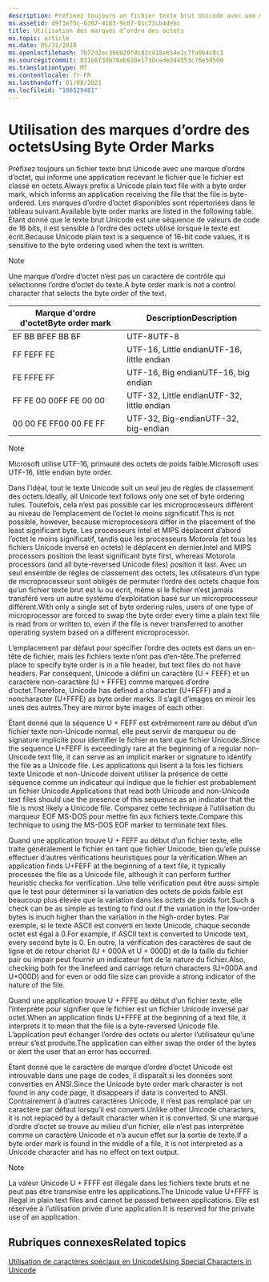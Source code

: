 ```yaml
---
description: Préfixez toujours un fichier texte brut Unicode avec une marque d’ordre d’octet, qui informe une application recevant le fichier que le fichier est classé en octets.
ms.assetid: d9f1ef5c-6367-4183-9c07-01c73cb4debc
title: Utilisation des marques d’ordre des octets
ms.topic: article
ms.date: 05/31/2018
ms.openlocfilehash: 7b72d2ec366020f4c82c418e654e1c7fa0b4c8c1
ms.sourcegitcommit: 831e8f3db78ab820e1710cede244553c70e50500
ms.translationtype: MT
ms.contentlocale: fr-FR
ms.lasthandoff: 01/08/2021
ms.locfileid: "106529481"
---
```

# <a name="using-byte-order-marks"></a><span data-ttu-id="f1fb4-103">Utilisation des marques d’ordre des octets</span><span class="sxs-lookup"><span data-stu-id="f1fb4-103">Using Byte Order Marks</span></span>

<span data-ttu-id="f1fb4-104">Préfixez toujours un fichier texte brut Unicode avec une marque d’ordre d’octet, qui informe une application recevant le fichier que le fichier est classé en octets.</span><span class="sxs-lookup"><span data-stu-id="f1fb4-104">Always prefix a Unicode plain text file with a byte order mark, which informs an application receiving the file that the file is byte-ordered.</span></span> <span data-ttu-id="f1fb4-105">Les marques d’ordre d’octet disponibles sont répertoriées dans le tableau suivant.</span><span class="sxs-lookup"><span data-stu-id="f1fb4-105">Available byte order marks are listed in the following table.</span></span> <span data-ttu-id="f1fb4-106">Étant donné que le texte brut Unicode est une séquence de valeurs de code de 16 bits, il est sensible à l’ordre des octets utilisé lorsque le texte est écrit.</span><span class="sxs-lookup"><span data-stu-id="f1fb4-106">Because Unicode plain text is a sequence of 16-bit code values, it is sensitive to the byte ordering used when the text is written.</span></span>

> [!Note]  
> <span data-ttu-id="f1fb4-107">Une marque d’ordre d’octet n’est pas un caractère de contrôle qui sélectionne l’ordre d’octet du texte.</span><span class="sxs-lookup"><span data-stu-id="f1fb4-107">A byte order mark is not a control character that selects the byte order of the text.</span></span>

 



| <span data-ttu-id="f1fb4-108">Marque d'ordre d'octet</span><span class="sxs-lookup"><span data-stu-id="f1fb4-108">Byte order mark</span></span> | <span data-ttu-id="f1fb4-109">Description</span><span class="sxs-lookup"><span data-stu-id="f1fb4-109">Description</span></span>           |
|-----------------|-----------------------|
| <span data-ttu-id="f1fb4-110">EF BB BF</span><span class="sxs-lookup"><span data-stu-id="f1fb4-110">EF BB BF</span></span>        | <span data-ttu-id="f1fb4-111">UTF-8</span><span class="sxs-lookup"><span data-stu-id="f1fb4-111">UTF-8</span></span>                 |
| <span data-ttu-id="f1fb4-112">FF FE</span><span class="sxs-lookup"><span data-stu-id="f1fb4-112">FF FE</span></span>           | <span data-ttu-id="f1fb4-113">UTF-16, Little endian</span><span class="sxs-lookup"><span data-stu-id="f1fb4-113">UTF-16, little endian</span></span> |
| <span data-ttu-id="f1fb4-114">FE FF</span><span class="sxs-lookup"><span data-stu-id="f1fb4-114">FE FF</span></span>           | <span data-ttu-id="f1fb4-115">UTF-16, Big endian</span><span class="sxs-lookup"><span data-stu-id="f1fb4-115">UTF-16, big endian</span></span>    |
| <span data-ttu-id="f1fb4-116">FF FE 00 00</span><span class="sxs-lookup"><span data-stu-id="f1fb4-116">FF FE 00 00</span></span>     | <span data-ttu-id="f1fb4-117">UTF-32, Little endian</span><span class="sxs-lookup"><span data-stu-id="f1fb4-117">UTF-32, little endian</span></span> |
| <span data-ttu-id="f1fb4-118">00 00 FE FF</span><span class="sxs-lookup"><span data-stu-id="f1fb4-118">00 00 FE FF</span></span>     | <span data-ttu-id="f1fb4-119">UTF-32, Big-endian</span><span class="sxs-lookup"><span data-stu-id="f1fb4-119">UTF-32, big-endian</span></span>    |



 

> [!Note]  
> <span data-ttu-id="f1fb4-120">Microsoft utilise UTF-16, primauté des octets de poids faible.</span><span class="sxs-lookup"><span data-stu-id="f1fb4-120">Microsoft uses UTF-16, little endian byte order.</span></span>

 

<span data-ttu-id="f1fb4-121">Dans l’idéal, tout le texte Unicode suit un seul jeu de règles de classement des octets.</span><span class="sxs-lookup"><span data-stu-id="f1fb4-121">Ideally, all Unicode text follows only one set of byte ordering rules.</span></span> <span data-ttu-id="f1fb4-122">Toutefois, cela n’est pas possible car les microprocesseurs diffèrent au niveau de l’emplacement de l’octet le moins significatif.</span><span class="sxs-lookup"><span data-stu-id="f1fb4-122">This is not possible, however, because microprocessors differ in the placement of the least significant byte.</span></span> <span data-ttu-id="f1fb4-123">Les processeurs Intel et MIPS déplacent d’abord l’octet le moins significatif, tandis que les processeurs Motorola (et tous les fichiers Unicode inversé en octets) le déplacent en dernier.</span><span class="sxs-lookup"><span data-stu-id="f1fb4-123">Intel and MIPS processors position the least significant byte first, whereas Motorola processors (and all byte-reversed Unicode files) position it last.</span></span> <span data-ttu-id="f1fb4-124">Avec un seul ensemble de règles de classement des octets, les utilisateurs d’un type de microprocesseur sont obligés de permuter l’ordre des octets chaque fois qu’un fichier texte brut est lu ou écrit, même si le fichier n’est jamais transféré vers un autre système d’exploitation basé sur un microprocesseur différent.</span><span class="sxs-lookup"><span data-stu-id="f1fb4-124">With only a single set of byte ordering rules, users of one type of microprocessor are forced to swap the byte order every time a plain text file is read from or written to, even if the file is never transferred to another operating system based on a different microprocessor.</span></span>

<span data-ttu-id="f1fb4-125">L’emplacement par défaut pour spécifier l’ordre des octets est dans un en-tête de fichier, mais les fichiers texte n’ont pas d’en-tête.</span><span class="sxs-lookup"><span data-stu-id="f1fb4-125">The preferred place to specify byte order is in a file header, but text files do not have headers.</span></span> <span data-ttu-id="f1fb4-126">Par conséquent, Unicode a défini un caractère (U + FEFF) et un caractère non-caractère (U + FFFE) comme marques d’ordre d’octet.</span><span class="sxs-lookup"><span data-stu-id="f1fb4-126">Therefore, Unicode has defined a character (U+FEFF) and a noncharacter (U+FFFE) as byte order marks.</span></span> <span data-ttu-id="f1fb4-127">Il s’agit d’images en miroir les unes des autres.</span><span class="sxs-lookup"><span data-stu-id="f1fb4-127">They are mirror byte images of each other.</span></span>

<span data-ttu-id="f1fb4-128">Étant donné que la séquence U + FEFF est extrêmement rare au début d’un fichier texte non-Unicode normal, elle peut servir de marqueur ou de signature implicite pour identifier le fichier en tant que fichier Unicode.</span><span class="sxs-lookup"><span data-stu-id="f1fb4-128">Since the sequence U+FEFF is exceedingly rare at the beginning of a regular non-Unicode text file, it can serve as an implicit marker or signature to identify the file as a Unicode file.</span></span> <span data-ttu-id="f1fb4-129">Les applications qui lisent à la fois les fichiers texte Unicode et non-Unicode doivent utiliser la présence de cette séquence comme un indicateur qui indique que le fichier est probablement un fichier Unicode.</span><span class="sxs-lookup"><span data-stu-id="f1fb4-129">Applications that read both Unicode and non-Unicode text files should use the presence of this sequence as an indicator that the file is most likely a Unicode file.</span></span> <span data-ttu-id="f1fb4-130">Comparez cette technique à l’utilisation du marqueur EOF MS-DOS pour mettre fin aux fichiers texte.</span><span class="sxs-lookup"><span data-stu-id="f1fb4-130">Compare this technique to using the MS-DOS EOF marker to terminate text files.</span></span>

<span data-ttu-id="f1fb4-131">Quand une application trouve U + FEFF au début d’un fichier texte, elle traite généralement le fichier en tant que fichier Unicode, bien qu’elle puisse effectuer d’autres vérifications heuristiques pour la vérification.</span><span class="sxs-lookup"><span data-stu-id="f1fb4-131">When an application finds U+FEFF at the beginning of a text file, it typically processes the file as a Unicode file, although it can perform further heuristic checks for verification.</span></span> <span data-ttu-id="f1fb4-132">Une telle vérification peut être aussi simple que le test pour déterminer si la variation des octets de poids faible est beaucoup plus élevée que la variation dans les octets de poids fort.</span><span class="sxs-lookup"><span data-stu-id="f1fb4-132">Such a check can be as simple as testing to find out if the variation in the low-order bytes is much higher than the variation in the high-order bytes.</span></span> <span data-ttu-id="f1fb4-133">Par exemple, si le texte ASCII est converti en texte Unicode, chaque seconde octet est égal à 0.</span><span class="sxs-lookup"><span data-stu-id="f1fb4-133">For example, if ASCII text is converted to Unicode text, every second byte is 0.</span></span> <span data-ttu-id="f1fb4-134">En outre, la vérification des caractères de saut de ligne et de retour chariot (U + 000A et U + 000D) et de la taille du fichier pair ou impair peut fournir un indicateur fort de la nature du fichier.</span><span class="sxs-lookup"><span data-stu-id="f1fb4-134">Also, checking both for the linefeed and carriage return characters (U+000A and U+000D) and for even or odd file size can provide a strong indicator of the nature of the file.</span></span>

<span data-ttu-id="f1fb4-135">Quand une application trouve U + FFFE au début d’un fichier texte, elle l’interprète pour signifier que le fichier est un fichier Unicode inversé par octet.</span><span class="sxs-lookup"><span data-stu-id="f1fb4-135">When an application finds U+FFFE at the beginning of a text file, it interprets it to mean that the file is a byte-reversed Unicode file.</span></span> <span data-ttu-id="f1fb4-136">L’application peut échanger l’ordre des octets ou alerter l’utilisateur qu’une erreur s’est produite.</span><span class="sxs-lookup"><span data-stu-id="f1fb4-136">The application can either swap the order of the bytes or alert the user that an error has occurred.</span></span>

<span data-ttu-id="f1fb4-137">Étant donné que le caractère de marque d’ordre d’octet Unicode est introuvable dans une page de codes, il disparaît si les données sont converties en ANSI.</span><span class="sxs-lookup"><span data-stu-id="f1fb4-137">Since the Unicode byte order mark character is not found in any code page, it disappears if data is converted to ANSI.</span></span> <span data-ttu-id="f1fb4-138">Contrairement à d’autres caractères Unicode, il n’est pas remplacé par un caractère par défaut lorsqu’il est converti.</span><span class="sxs-lookup"><span data-stu-id="f1fb4-138">Unlike other Unicode characters, it is not replaced by a default character when it is converted.</span></span> <span data-ttu-id="f1fb4-139">Si une marque d’ordre d’octet se trouve au milieu d’un fichier, elle n’est pas interprétée comme un caractère Unicode et n’a aucun effet sur la sortie de texte.</span><span class="sxs-lookup"><span data-stu-id="f1fb4-139">If a byte order mark is found in the middle of a file, it is not interpreted as a Unicode character and has no effect on text output.</span></span>

> [!Note]  
> <span data-ttu-id="f1fb4-140">La valeur Unicode U + FFFF est illégale dans les fichiers texte bruts et ne peut pas être transmise entre les applications.</span><span class="sxs-lookup"><span data-stu-id="f1fb4-140">The Unicode value U+FFFF is illegal in plain text files and cannot be passed between applications.</span></span> <span data-ttu-id="f1fb4-141">Elle est réservée à l’utilisation privée d’une application.</span><span class="sxs-lookup"><span data-stu-id="f1fb4-141">It is reserved for the private use of an application.</span></span>

 

## <a name="related-topics"></a><span data-ttu-id="f1fb4-142">Rubriques connexes</span><span class="sxs-lookup"><span data-stu-id="f1fb4-142">Related topics</span></span>

<dl> <dt>

[<span data-ttu-id="f1fb4-143">Utilisation de caractères spéciaux en Unicode</span><span class="sxs-lookup"><span data-stu-id="f1fb4-143">Using Special Characters in Unicode</span></span>](using-special-characters-in-unicode.md)
</dt> </dl>

 

 



